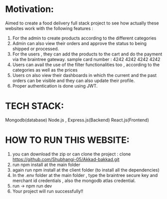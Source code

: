 # Motivation:
Aimed to create a food delivery full stack project to see how actually these websites work with the following features :
1. For the admin to create products according to the different categories
2. Admin can also view their orders and approve the status to being shipped or processed.
3. For the users , they can add the products to the cart and do the payment via the braintree gateway. sample card number : 4242 4242 4242 4242
4. Users can avail the use of the filter functionalities too , according to the categories as well as the prices
5. Users cn also view their dashboards in which the current and the past orders can be visible and they can also update their profile.
6. Proper authentication is done using JWT.

# TECH STACK:
Mongodb(database)
Node.js , Express.js(Backend)
React.js(Frontend)

# HOW TO RUN THIS WEBSITE:

1. you can download the zip or can clone the project : clone https://github.com/Shubhangi-05/Akkad-bakkad.git
2. run npm install at the main folder
3. again run npm install at the client folder (to install all the dependencies)
4. In the .env folder at the main folder , type the braintree secure key and merchant id credentials , also the mongodb atlas credential.
5. run -> npm run dev
6. Your project will run successfully!!
   
